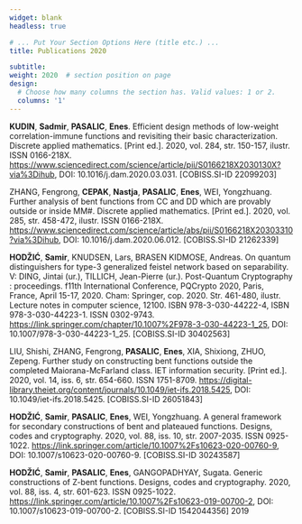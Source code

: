 ```yaml
---
widget: blank
headless: true

# ... Put Your Section Options Here (title etc.) ...
title: Publications 2020

subtitle: 
weight: 2020  # section position on page
design:
  # Choose how many columns the section has. Valid values: 1 or 2.
  columns: '1'
---
```


**KUDIN**, **Sadmir**, **PASALIC**, **Enes**. Efficient design methods of low-weight correlation-immune functions and revisiting their basic characterization. Discrete applied mathematics. [Print ed.]. 2020, vol. 284, str. 150-157, ilustr. ISSN 0166-218X. https://www.sciencedirect.com/science/article/pii/S0166218X2030130X?via%3Dihub, DOI: 10.1016/j.dam.2020.03.031. [COBISS.SI-ID 22099203]

ZHANG, Fengrong, **CEPAK**, **Nastja**, **PASALIC**, **Enes**, WEI, Yongzhuang. Further analysis of bent functions from CC and DD which are provably outside or inside MM#. Discrete applied mathematics. [Print ed.]. 2020, vol. 285, str. 458-472, ilustr. ISSN 0166-218X. https://www.sciencedirect.com/science/article/abs/pii/S0166218X20303310?via%3Dihub, DOI: 10.1016/j.dam.2020.06.012. [COBISS.SI-ID 21262339]

**HODŽIĆ**, **Samir**, KNUDSEN, Lars, BRASEN KIDMOSE, Andreas. On quantum distinguishers for type-3 generalized feistel network based on separability. V: DING, Jintai (ur.), TILLICH, Jean-Pierre (ur.). Post-Quantum Cryptography : proceedings. f11th International Conference, PQCrypto 2020, Paris, France, April 15-17, 2020. Cham: Springer, cop. 2020. Str. 461-480, ilustr. Lecture notes in computer science, 12100. ISBN 978-3-030-44222-4, ISBN 978-3-030-44223-1. ISSN 0302-9743. https://link.springer.com/chapter/10.1007%2F978-3-030-44223-1_25, DOI: 10.1007/978-3-030-44223-1_25. [COBISS.SI-ID 30402563]

LIU, Shishi, ZHANG, Fengrong, **PASALIC**, **Enes**, XIA, Shixiong, ZHUO, Zepeng. Further study on constructing bent functions outside the completed Maiorana-McFarland class. IET information security. [Print ed.]. 2020, vol. 14, iss. 6, str. 654-660. ISSN 1751-8709. https://digital-library.theiet.org/content/journals/10.1049/iet-ifs.2018.5425, DOI: 10.1049/iet-ifs.2018.5425. [COBISS.SI-ID 26051843]

**HODŽIĆ**, **Samir**, **PASALIC**, **Enes**, WEI, Yongzhuang. A general framework for secondary constructions of bent and plateaued functions. Designs, codes and cryptography. 2020, vol. 88, iss. 10, str. 2007-2035. ISSN 0925-1022. https://link.springer.com/article/10.1007%2Fs10623-020-00760-9, DOI: 10.1007/s10623-020-00760-9. [COBISS.SI-ID 30243587]

**HODŽIĆ**, **Samir**, **PASALIC**, **Enes**, GANGOPADHYAY, Sugata. Generic constructions of Z-bent functions. Designs, codes and cryptography. 2020, vol. 88, iss. 4, str. 601-623. ISSN 0925-1022. https://link.springer.com/article/10.1007%2Fs10623-019-00700-2, DOI: 10.1007/s10623-019-00700-2. [COBISS.SI-ID 1542044356]
2019